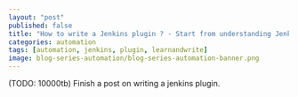 ```yaml
---
layout: "post"
published: false
title: "How to write a Jenkins plugin ? - Start from understanding Jenkins internals"
categories: automation
tags: [automation, jenkins, plugin, learnandwrite]
image: blog-series-automation/blog-series-automation-banner.png 
---
```


(TODO: 10000tb) Finish a post on writing a jenkins plugin.
